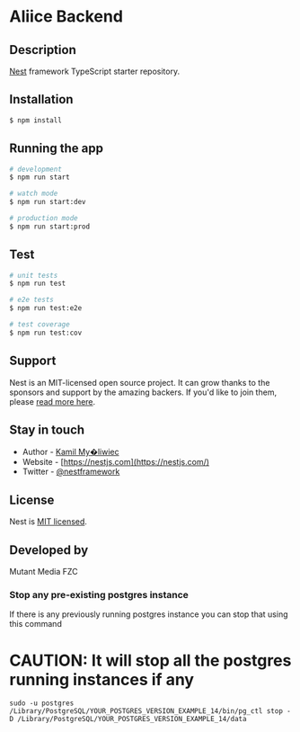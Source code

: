 # Aliice Backend

## Description

[Nest](https://github.com/nestjs/nest) framework TypeScript starter repository.

## Installation

```bash
$ npm install
```

## Running the app

```bash
# development
$ npm run start

# watch mode
$ npm run start:dev

# production mode
$ npm run start:prod
```

## Test

```bash
# unit tests
$ npm run test

# e2e tests
$ npm run test:e2e

# test coverage
$ npm run test:cov
```

## Support

Nest is an MIT-licensed open source project. It can grow thanks to the sponsors and support by the amazing backers. If you'd like to join them, please [read more here](https://docs.nestjs.com/support).

## Stay in touch

- Author - [Kamil My�liwiec](https://kamilmysliwiec.com)
- Website - [https://nestjs.com](https://nestjs.com/)
- Twitter - [@nestframework](https://twitter.com/nestframework)

## License

Nest is [MIT licensed](LICENSE).

## Developed by

Mutant Media FZC

### Stop any pre-existing postgres instance

If there is any previously running postgres instance you can stop that using this command

# CAUTION: It will stop all the postgres running instances if any

```
sudo -u postgres /Library/PostgreSQL/YOUR_POSTGRES_VERSION_EXAMPLE_14/bin/pg_ctl stop -D /Library/PostgreSQL/YOUR_POSTGRES_VERSION_EXAMPLE_14/data
```
